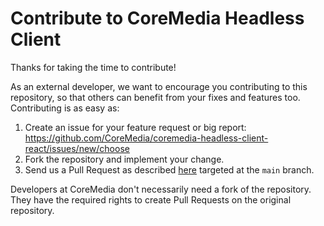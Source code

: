 # Contribute to CoreMedia Headless Client

Thanks for taking the time to contribute!

As an external developer, we want to encourage you contributing to this repository, so that others can benefit from your fixes and features too. Contributing is as easy as:

1. Create an issue for your feature request or big report: https://github.com/CoreMedia/coremedia-headless-client-react/issues/new/choose
2. Fork the repository and implement your change.
3. Send us a Pull Request as described [here](https://help.github.com/en/github/collaborating-with-issues-and-pull-requests/creating-a-pull-request-from-a-fork) targeted at the `main` branch.
    
Developers at CoreMedia don't necessarily need a fork of the repository. They have the required rights to create Pull Requests on the original repository.

